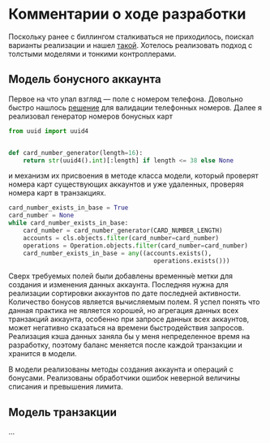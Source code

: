 # Комментарии о ходе разработки

Поскольку ранее с биллингом сталкиваться не приходилось, поискал варианты реализации и нашел [такой](https://hakibenita.com/bullet-proofing-django-models).
Хотелось реализовать подход с толстыми моделями и тонкими контроллерами.

## Модель бонусного аккаунта
Первое на что упал взгляд &mdash; поле с номером телефона. Довольно быстро нашлось [решение](https://github.com/stefanfoulis/django-phonenumber-field) для валидации телефонных номеров.
Далее я реализовал генератор номеров бонусных карт 
```python
from uuid import uuid4


def card_number_generator(length=16):
    return str(uuid4().int)[:length] if length <= 38 else None
```
и механизм их присвоения в методе класса модели, который проверят номера карт существующих аккаунтов и уже удаленных, проверяя номера карт в транзакциях.
```python
card_number_exists_in_base = True
card_number = None
while card_number_exists_in_base:
    card_number = card_number_generator(CARD_NUMBER_LENGTH)
    accounts = cls.objects.filter(card_number=card_number)
    operations = Operation.objects.filter(card_number=card_number)
    card_number_exists_in_base = any((accounts.exists(),
                                        operations.exists()))
```
Сверх требуемых полей были добавлены временны&#769;е метки для создания и изменения данных аккаунта. Последняя нужна для реализации сортировки аккаунтов по дате последней активности.
Количество бонусов является вычисляемым полем. Я успел понять что данная практика не является хорошей, но агрегация данных всех транзакций аккаунта, особенно при запросе данных всех аккаунтов, может негативно сказаться на времени быстродействия запросов. Реализация кэша данных заняла бы у меня непределенное время на разработку, поэтому баланс меняется после каждой транзакции и хранится в модели.

В модели реализованы методы создания аккаунта и операций с бонусами. Реализованы обработчики ошибок неверной величины списания и превышения лимита.

## Модель транзакции

...
